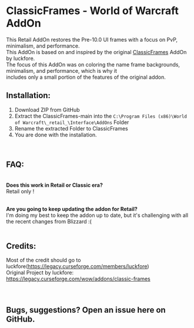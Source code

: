 # ClassicFrames - World of Warcraft AddOn
This Retail AddOn restores the Pre-10.0 UI frames with a focus on PvP, minimalism, and performance.
<br>This AddOn is based on and inspired by the original [ClassicFrames](https://legacy.curseforge.com/wow/addons/classic-frames) AddOn by luckfore.
<br>The focus of this AddOn was on coloring the name frame backgrounds, minimalism, and performance, which is why it
<br>includes only a small portion of the features of the original addon.

## Installation:
1. Download ZIP from GitHub
2. Extract the ClassicFrames-main into the `C:\Program Files (x86)\World of Warcraft\_retail_\Interface\AddOns` Folder
3. Rename the extracted Folder to ClassicFrames
4. You are done with the installation.
<br>

## FAQ:

**<br>Does this work in Retail or Classic era?**
<br>Retail only !

**<br>Are you going to keep updating the addon for Retail?**
<br>I'm doing my best to keep the addon up to date, but it's challenging with all the recent changes from Blizzard :(
<br><br>

## Credits:
Most of the credit should go to luckfore(https://legacy.curseforge.com/members/luckfore)
<br>Original Project by luckfore: https://legacy.curseforge.com/wow/addons/classic-frames
<br>
<br>
<br>

## Bugs, suggestions? Open an issue here on GitHub.

